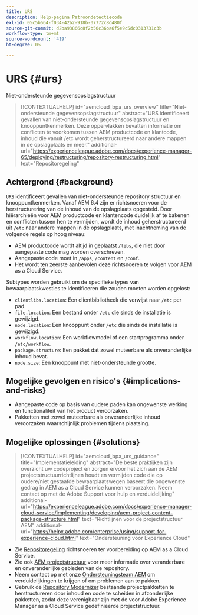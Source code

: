 ```yaml
---
title: URS
description: Help-pagina Patroondetectiecode
exl-id: 05c5b664-f034-42a2-918b-07772c8d480f
source-git-commit: d2ba93866c8f2b50c36ba6f5e9c5dc0313731c3b
workflow-type: tm+mt
source-wordcount: '419'
ht-degree: 0%

---
```


# URS {#urs}

Niet-ondersteunde gegevensopslagstructuur

>[!CONTEXTUALHELP]
>id="aemcloud_bpa_urs_overview"
>title="Niet-ondersteunde gegevensopslagstructuur"
>abstract="URS identificeert gevallen van niet-ondersteunde gegevensopslagstructuur en knooppuntkenmerken. Deze oppervlakken bevatten informatie om conflicten te voorkomen tussen AEM productcode en klantcode, inhoud die vanuit /etc wordt geherstructureerd naar andere mappen in de opslagplaats en meer."
>additional-url="https://experienceleague.adobe.com/docs/experience-manager-65/deploying/restructuring/repository-restructuring.html" text="Repositoregeling"

## Achtergrond {#background}

`URS` identificeert gevallen van niet-ondersteunde repository structuur en knooppuntkenmerken. Vanaf AEM 6.4 zijn er richtsnoeren voor de herstructurering van de inhoud van de opslagplaats opgesteld. Door hiërarchieën voor AEM productcode en klantencode duidelijk af te bakenen en conflicten tussen hen te vermijden, wordt de inhoud geherstructureerd uit `/etc` naar andere mappen in de opslagplaats, met inachtneming van de volgende regels op hoog niveau:

* AEM productcode wordt altijd in geplaatst `/libs`, die niet door aangepaste code mag worden overschreven.
* Aangepaste code moet in `/apps`, `/content` en `/conf`.
* Het wordt ten zeerste aanbevolen deze richtsnoeren te volgen voor AEM as a Cloud Service.

Subtypes worden gebruikt om de specifieke types van bewaarplaatskwesties te identificeren die zouden moeten worden opgelost:
* `clientlibs.location`: Een clientbibliotheek die verwijst naar `/etc` per pad.
* `file.location`: Een bestand onder `/etc` die sinds de installatie is gewijzigd.
* `node.location`: Een knooppunt onder `/etc` die sinds de installatie is gewijzigd.
* `workflow.location`: Een workflowmodel of een startprogramma onder `/etc/workflow`.
* `package.structure`: Een pakket dat zowel muteerbare als onveranderlijke inhoud bevat.
* `node.size`: Een knooppunt met niet-ondersteunde grootte.

## Mogelijke gevolgen en risico&#39;s {#implications-and-risks}

* Aangepaste code op basis van oudere paden kan ongewenste werking en functionaliteit van het product veroorzaken.
* Pakketten met zowel muteerbare als onveranderlijke inhoud veroorzaken waarschijnlijk problemen tijdens plaatsing.

## Mogelijke oplossingen {#solutions}

>[!CONTEXTUALHELP]
>id="aemcloud_bpa_urs_guidance"
>title="Implementatieleiding"
>abstract="De beste praktijken zijn overzicht uw codeproject en zorgen ervoor het zich aan de AEM projectstructuurrichtlijnen houdt en vermijden code die op oudere/niet gestaafde bewaarplaatswegen baseert die ongewenste gedrag in AEM as a Cloud Service kunnen veroorzaken. Neem contact op met de Adobe Support voor hulp en verduidelijking"
>additional-url="https://experienceleague.adobe.com/docs/experience-manager-cloud-service/implementing/developing/aem-project-content-package-structure.html" text="Richtlijnen voor de projectstructuur AEM"
>additional-url="https://helpx.adobe.com/enterprise/using/support-for-experience-cloud.html" text="Ondersteuning voor Experience Cloud"

* Zie [Repositoregeling](https://experienceleague.adobe.com/docs/experience-manager-65/deploying/restructuring/repository-restructuring.html) richtsnoeren ter voorbereiding op AEM as a Cloud Service.
* Zie ook [AEM projectstructuur](https://experienceleague.adobe.com/docs/experience-manager-cloud-service/implementing/developing/aem-project-content-package-structure.html) voor meer informatie over veranderbare en onveranderlijke gebieden van de repository.
* Neem contact op met onze [Ondersteuningsteam AEM](https://helpx.adobe.com/enterprise/using/support-for-experience-cloud.html) om verduidelijkingen te krijgen of om problemen aan te pakken.
* Gebruik de [Repository Modernizer](https://experienceleague.adobe.com/docs/experience-manager-cloud-service/moving/refactoring-tools/repo-modernizer.html#refactoring-tools) bestaande projectpakketten te herstructureren door inhoud en code te scheiden in afzonderlijke pakketten, zodat deze verenigbaar zijn met de voor Adobe Experience Manager as a Cloud Service gedefinieerde projectstructuur.
